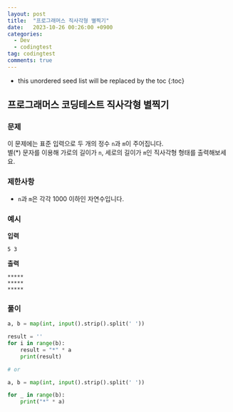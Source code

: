 ```yaml
---
layout: post
title:  "프로그래머스 직사각형 별찍기"
date:   2023-10-26 00:26:00 +0900
categories:
  - Dev
  - codingtest
tag: codingtest
comments: true
---
```


* this unordered seed list will be replaced by the toc
{:toc}

## 프로그래머스 코딩테스트 직사각형 별찍기

### 문제

이 문제에는 표준 입력으로 두 개의 정수 `n`과 `m`이 주어집니다.  
별(*) 문자를 이용해 가로의 길이가 `n`, 세로의 길이가 `m`인 직사각형 형태를 출력해보세요.

### 제한사항

- `n`과 `m`은 각각 1000 이하인 자연수입니다.

### 예시

**입력**

```text
5 3
```

**출력**

```text
*****
*****
*****
```

### 풀이

```py
a, b = map(int, input().strip().split(' '))

result = ''
for i in range(b):
    result = "*" * a
    print(result)

# or

a, b = map(int, input().strip().split(' '))

for _ in range(b):
    print("*" * a)
```